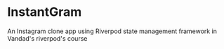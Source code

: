 # InstantGram
An Instagram clone app using Riverpod state management framework in Vandad's riverpod's course
